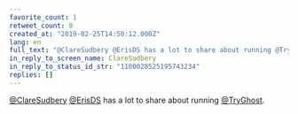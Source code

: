 ```yaml
---
favorite_count: 1
retweet_count: 0
created_at: "2019-02-25T14:50:12.000Z"
lang: en
full_text: "@ClareSudbery @ErisDS has a lot to share about running @TryGhost."
in_reply_to_screen_name: ClareSudbery
in_reply_to_status_id_str: "1100028525195743234"
replies: []
---
```


[@ClareSudbery](https://twitter.com/ClareSudbery)
[@ErisDS](https://twitter.com/ErisDS) has a lot to share about running
[@TryGhost](https://twitter.com/TryGhost).
